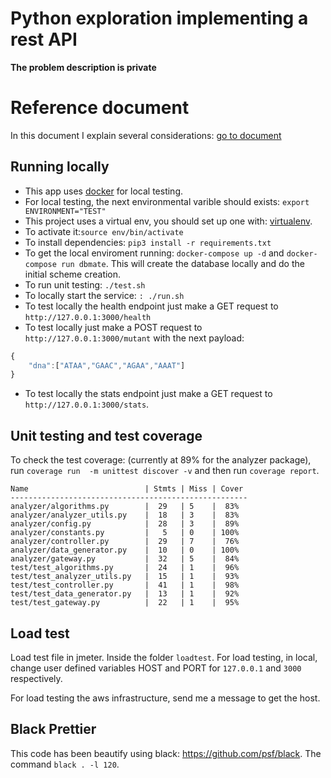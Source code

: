 # Python exploration implementing a rest API

**The problem description is private**

# Reference document

In this document I explain several considerations: [go to document](https://docs.google.com/document/d/1ZZ_wVpf9ky831L_wC3IqByKQbIkgN4MtHrP81KQRGak/edit?usp=sharing)

## Running locally

* This app uses [docker](https://docs.docker.com/engine/install/) for local testing. 
* For local testing, the next environmental varible should exists: ```export ENVIRONMENT="TEST"```
* This project uses a virtual env, you should set up one with: [virtualenv](https://virtualenv.pypa.io/en/latest/).
* To activate it:`source env/bin/activate`
* To install dependencies: `pip3 install -r requirements.txt`
* To get the local enviroment running: ```docker-compose up -d``` and  ```docker-compose run dbmate```. This will create the database locally and do the initial scheme creation. 
* To run unit testing: `./test.sh`
* To locally start the service: `: ./run.sh`
* To test locally the health endpoint just make a GET request to ```http://127.0.0.1:3000/health``` 
* To test locally just make a POST request to ```http://127.0.0.1:3000/mutant``` with the next payload:

```Javascript
{
    "dna":["ATAA","GAAC","AGAA","AAAT"]
}
```
* To test locally the stats endpoint just make a GET request to ```http://127.0.0.1:3000/stats```.

## Unit testing and test coverage
To check the test coverage: (currently at 89% for the analyzer package), run `coverage run  -m unittest discover -v` and then run `coverage report`.

```
Name                          | Stmts | Miss | Cover
-----------------------------------------------------
analyzer/algorithms.py        |  29   | 5    |  83%
analyzer/analyzer_utils.py    |  18   | 3    |  83%
analyzer/config.py            |  28   | 3    |  89%
analyzer/constants.py         |   5   | 0    | 100%
analyzer/controller.py        |  29   | 7    |  76%
analyzer/data_generator.py    |  10   | 0    | 100%
analyzer/gateway.py           |  32   | 5    |  84%
test/test_algorithms.py       |  24   | 1    |  96%
test/test_analyzer_utils.py   |  15   | 1    |  93%
test/test_controller.py       |  41   | 1    |  98%
test/test_data_generator.py   |  13   | 1    |  92%
test/test_gateway.py          |  22   | 1    |  95%
```

## Load test
Load test file in jmeter. Inside the folder ```loadtest```. For load testing, in local, change user defined variables HOST and PORT for ```127.0.0.1``` and ```3000``` respectively.

For load testing the aws infrastructure, send me a message to get the host. 

## Black Prettier

This code has been beautify using black: https://github.com/psf/black. 
The command `black . -l 120`.
